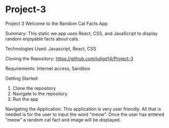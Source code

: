 # Project-3
Project 3
Welcome to the Random Cat Facts App

Summary: This static we app uses React, CSS, and JavaScript to display random enjoyable facts about cats.

Technologies Used: Javascript, React, CSS

Cloning the Repository: https://github.com/juligq14/Project-3

Requirements: Internet access, Sandbox

Getting Started:
1.	Clone the repository
2.	Navigate to the repository
3.	Run the app

Navigating the Application: This application is very user friendly. All that is needed is for the user to input the word “meow”. Once the user has entered “meow” a random cat fact and image will be displayed. 



